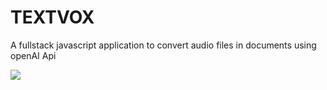 # TEXTVOX

A fullstack javascript application to convert audio files in documents using openAI Api

<img src="https://raw.githubusercontent.com/rogeriorioli/iaapp/main/web/app/src/assets/logo.png" /> 
